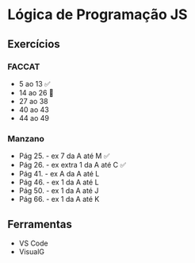  # Lógica de Programação JS

## Exercícios
 ### FACCAT
- 5 ao 13 :white_check_mark:
- 14 ao 26 :construction:
- 27 ao 38
- 40 ao 43
- 44 ao 49 
 ### Manzano
- Pág 25. - ex 7 da A até M :white_check_mark:
- Pág 26. - ex extra 1 da A até C :white_check_mark:
- Pág 41. - ex A da A até L
- Pág 46. - ex 1 da A até L
- Pág 50. - ex 1 da A até J
- Pág 66. - ex 1 da A até K

## Ferramentas
- VS Code
- VisualG
